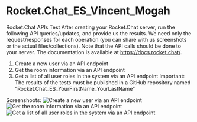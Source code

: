 # Rocket.Chat_ES_Vincent_Mogah
Rocket.Chat APIs Test
After creating your Rocket.Chat server, run the following API queries/updates, and provide us the 
results. We need only the request/responses for each operation (you can share with us 
screenshots or the actual files/collections). Note that the API calls should be done to your server.
The documentation is available at https://docs.rocket.chat/.
1. Create a new user via an API endpoint
2. Get the room information via an API endpoint
3. Get a list of all user roles in the system via an API endpoint
Important: The results of the tests must be published in a GitHub repository named 
“Rocket.Chat_ES_YourFirstName_YourLastName”


Screenshoots:
![Create a new user via an API endpoint](https://user-images.githubusercontent.com/23557679/157411849-a4806790-b9d5-4989-a383-4bb281757c3e.png)
![Get the room information via an API endpoint](https://user-images.githubusercontent.com/23557679/157411889-20753f1f-2aa4-4dcb-b2d5-35f7d38247f5.png)
![Get a list of all user roles in the system via an API endpoint](https://user-images.githubusercontent.com/23557679/157411933-e6d5a468-5859-42af-be9d-ea19e2a39add.png)
